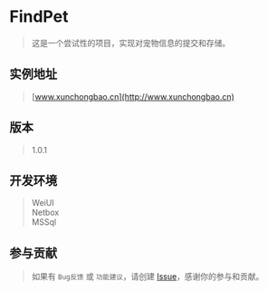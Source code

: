 # FindPet

> 这是一个尝试性的项目，实现对宠物信息的提交和存储。  

## 实例地址

> [www.xunchongbao.cn](http://www.xunchongbao.cn)

## 版本

> 1.0.1

## 开发环境

> WeiUI  
> Netbox  
> MSSql  

## 参与贡献
 
> 如果有 `Bug反馈` 或 `功能建议`，请创建 [Issue](https://github.com/hfzhae/findpet/issues)，感谢你的参与和贡献。
